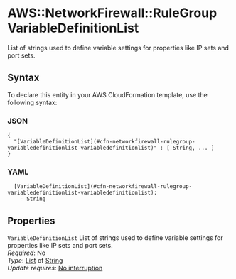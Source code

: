 # AWS::NetworkFirewall::RuleGroup VariableDefinitionList<a name="aws-properties-networkfirewall-rulegroup-variabledefinitionlist"></a>

List of strings used to define variable settings for properties like IP sets and port sets\.

## Syntax<a name="aws-properties-networkfirewall-rulegroup-variabledefinitionlist-syntax"></a>

To declare this entity in your AWS CloudFormation template, use the following syntax:

### JSON<a name="aws-properties-networkfirewall-rulegroup-variabledefinitionlist-syntax.json"></a>

```
{
  "[VariableDefinitionList](#cfn-networkfirewall-rulegroup-variabledefinitionlist-variabledefinitionlist)" : [ String, ... ]
}
```

### YAML<a name="aws-properties-networkfirewall-rulegroup-variabledefinitionlist-syntax.yaml"></a>

```
  [VariableDefinitionList](#cfn-networkfirewall-rulegroup-variabledefinitionlist-variabledefinitionlist): 
    - String
```

## Properties<a name="aws-properties-networkfirewall-rulegroup-variabledefinitionlist-properties"></a>

`VariableDefinitionList`  <a name="cfn-networkfirewall-rulegroup-variabledefinitionlist-variabledefinitionlist"></a>
List of strings used to define variable settings for properties like IP sets and port sets\.  
*Required*: No  
*Type*: [List](#aws-properties-networkfirewall-rulegroup-variabledefinitionlist) of [String](#aws-properties-networkfirewall-rulegroup-variabledefinitionlist)  
*Update requires*: [No interruption](https://docs.aws.amazon.com/AWSCloudFormation/latest/UserGuide/using-cfn-updating-stacks-update-behaviors.html#update-no-interrupt)
